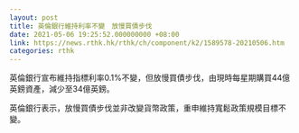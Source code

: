 ```yaml
---
layout: post
title: 英倫銀行維持利率不變　放慢買債步伐
date: 2021-05-06 19:25:52.000000000 +08:00
link: https://news.rthk.hk/rthk/ch/component/k2/1589578-20210506.htm
categories: rthk
---
```


英倫銀行宣布維持指標利率0.1%不變，但放慢買債步伐，由現時每星期購買44億英鎊資產，減少至34億英鎊。

英倫銀行表示，放慢買債步伐並非改變貨幣政策，重申維持寬鬆政策規模目標不變。
